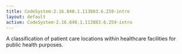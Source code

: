 ```yaml
---
title: CodeSystem-2.16.840.1.113883.6.259-intro
layout: default
active: CodeSystem-2.16.840.1.113883.6.259-intro
---
```


A classification of patient care locations within healthcare facilities for public health purposes.